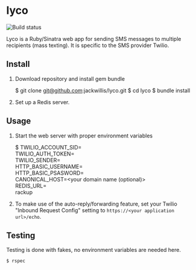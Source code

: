 # lyco

![Build status](https://travis-ci.org/jackwillis/lyco.svg?branch=master)

Lyco is a Ruby/Sinatra web app for sending SMS messages to multiple recipients (mass texting).
It is specific to the SMS provider Twilio.

## Install

1. Download repository and install gem bundle

    $ git clone git@github.com:jackwillis/lyco.git
    $ cd lyco
    $ bundle install

2. Set up a Redis server.

## Usage

1. Start the web server with proper environment variables

    $ TWILIO_ACCOUNT_SID=<your twilio account sid> \
      TWILIO_AUTH_TOKEN=<your twilio account sid> \
      TWILIO_SENDER=<your outgoing sms number> \
      HTTP_BASIC_USERNAME=<the global username for your instance> \
      HTTP_BASIC_PSASWORD=<the global password for your instance> \
      CANONICAL_HOST=<your domain name (optional)> \
      REDIS_URL=<your redis url> \
      rackup

2. To make use of the auto-reply/forwarding feature, set your Twilio "Inbound Request Config" setting to `https://<your application url>/echo`.

## Testing

Testing is done with fakes, no environment variables are needed here.

    $ rspec
